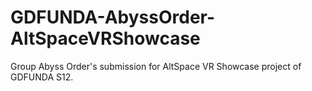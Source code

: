 # GDFUNDA-AbyssOrder-AltSpaceVRShowcase
Group Abyss Order's submission for AltSpace VR Showcase project of GDFUNDA S12.
